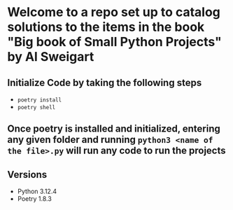 # Welcome to a repo set up to catalog solutions to the items in the book "Big book of Small Python Projects" by Al Sweigart

## Initialize Code by taking the following steps

- `poetry install`
- `poetry shell`

## Once poetry is installed and initialized, entering any given folder and running `python3 <name of the file>.py` will run any code to run the projects

## Versions

- Python 3.12.4
- Poetry 1.8.3